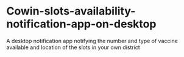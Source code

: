 # Cowin-slots-availability-notification-app-on-desktop
A desktop notification app notifying the number and type  of vaccine available and location of the slots in your own district
